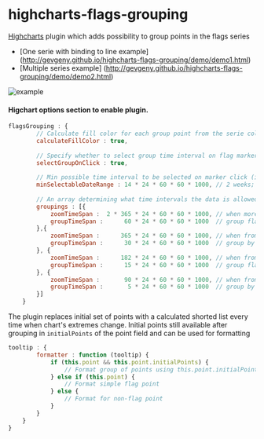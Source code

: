 # highcharts-flags-grouping
[Highcharts](http://www.highcharts.com) plugin which adds possibility to group points in the flags series 

* [One serie with binding to line example] (http://gevgeny.github.io/highcharts-flags-grouping/demo/demo1.html) 
* [Multiple series example] (http://gevgeny.github.io/highcharts-flags-grouping/demo/demo2.html)

![example](https://raw.githubusercontent.com/gevgeny/highcharts-flags-grouping/master/demo/demo.png)

#### Higchart options section to enable plugin.
```javascript
flagsGrouping : {
        // Calculate fill color for each group point from the serie color and count of initial points in the grouped point 
        calculateFillColor : true,
        
        // Specify whether to select group time interval on flag marker click
        selectGroupOnClick : true,
        
        // Min possible time interval to be selected on marker click (if selectGroupOnClick specified)
        minSelectableDateRange : 14 * 24 * 60 * 60 * 1000, // 2 weeks;
  
        // An array determining what time intervals the data is allowed to be grouped to. 
        groupings : [{
            zoomTimeSpan :  2 * 365 * 24 * 60 * 60 * 1000, // when more then 2 years selected
            groupTimeSpan :      60 * 24 * 60 * 60 * 1000  // group flags by 60 days
        },{
            zoomTimeSpan :      365 * 24 * 60 * 60 * 1000, // when from 2 to 1 years selected
            groupTimeSpan :      30 * 24 * 60 * 60 * 1000  // group by 30 days
        }, {
            zoomTimeSpan :      182 * 24 * 60 * 60 * 1000, // when from 1 to half year selected
            groupTimeSpan :      15 * 24 * 60 * 60 * 1000  // group flags by 15 days
        }, {
            zoomTimeSpan :       90 * 24 * 60 * 60 * 1000, // when from half year to 3 month selected
            groupTimeSpan :       5 * 24 * 60 * 60 * 1000  // group by 5 days
        }]
    }
```
The plugin replaces initial set of points with a calculated shorted list every time when chart's extremes change.
Initial points still available after grouping in `initialPoints` of the point field and can be used for formatting
```javascript
tooltip : {
        formatter : function (tooltip) {
            if (this.point && this.point.initialPoints) {
                // Format group of points using this.point.initialPoints;
            } else if (this.point) {
                // Format simple flag point
            } else {
                // Format for non-flag point
            } 
        }
    }
}
```
